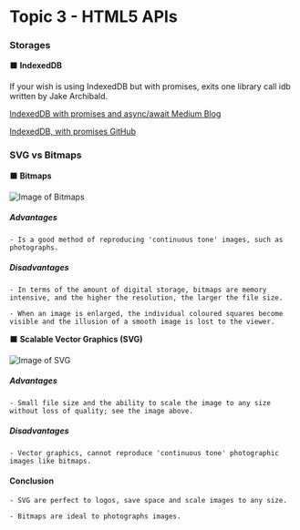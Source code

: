 # Topic 3 - HTML5 APIs


### Storages

:black_large_square: **IndexedDB**

If your wish is using IndexedDB but with promises, exits one library call idb written by Jake Archibald.

[IndexedDB with promises and async/await Medium Blog](https://medium.com/@filipvitas/indexeddb-with-promises-and-async-await-3d047dddd313)

[IndexedDB, with promises GitHub](https://github.com/jakearchibald/idb)


### SVG vs Bitmaps


:black_large_square: **Bitmaps**

![Image of Bitmaps](http://www.ne14design.co.uk/images/bitmap-graphic.jpg)


##### Advantages

    - Is a good method of reproducing 'continuous tone' images, such as photographs.


##### Disadvantages

    - In terms of the amount of digital storage, bitmaps are memory intensive, and the higher the resolution, the larger the file size.

    - When an image is enlarged, the individual coloured squares become visible and the illusion of a smooth image is lost to the viewer.



:black_large_square: **Scalable Vector Graphics (SVG)**

![Image of SVG](http://www.ne14design.co.uk/images/vector-graphic.gif)


##### Advantages

    - Small file size and the ability to scale the image to any size without loss of quality; see the image above.


##### Disadvantages

    - Vector graphics, cannot reproduce 'continuous tone' photographic images like bitmaps.


#### Conclusion

    - SVG are perfect to logos, save space and scale images to any size. 
    
    - Bitmaps are ideal to photographs images. 